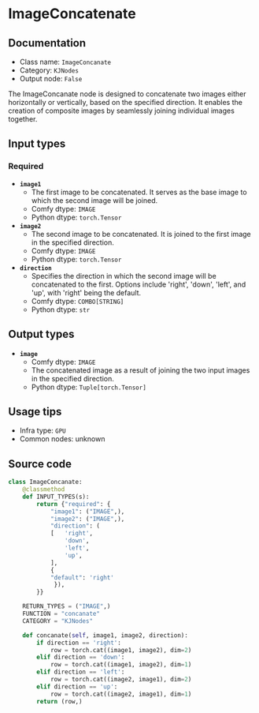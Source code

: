 # ImageConcatenate
## Documentation
- Class name: `ImageConcanate`
- Category: `KJNodes`
- Output node: `False`

The ImageConcanate node is designed to concatenate two images either horizontally or vertically, based on the specified direction. It enables the creation of composite images by seamlessly joining individual images together.
## Input types
### Required
- **`image1`**
    - The first image to be concatenated. It serves as the base image to which the second image will be joined.
    - Comfy dtype: `IMAGE`
    - Python dtype: `torch.Tensor`
- **`image2`**
    - The second image to be concatenated. It is joined to the first image in the specified direction.
    - Comfy dtype: `IMAGE`
    - Python dtype: `torch.Tensor`
- **`direction`**
    - Specifies the direction in which the second image will be concatenated to the first. Options include 'right', 'down', 'left', and 'up', with 'right' being the default.
    - Comfy dtype: `COMBO[STRING]`
    - Python dtype: `str`
## Output types
- **`image`**
    - Comfy dtype: `IMAGE`
    - The concatenated image as a result of joining the two input images in the specified direction.
    - Python dtype: `Tuple[torch.Tensor]`
## Usage tips
- Infra type: `GPU`
- Common nodes: unknown


## Source code
```python
class ImageConcanate:
    @classmethod
    def INPUT_TYPES(s):
        return {"required": {
            "image1": ("IMAGE",),
            "image2": ("IMAGE",),
            "direction": (
            [   'right',
                'down',
                'left',
                'up',
            ],
            {
            "default": 'right'
             }),
        }}

    RETURN_TYPES = ("IMAGE",)
    FUNCTION = "concanate"
    CATEGORY = "KJNodes"

    def concanate(self, image1, image2, direction):
        if direction == 'right':
            row = torch.cat((image1, image2), dim=2)
        elif direction == 'down':
            row = torch.cat((image1, image2), dim=1)
        elif direction == 'left':
            row = torch.cat((image2, image1), dim=2)
        elif direction == 'up':
            row = torch.cat((image2, image1), dim=1)
        return (row,)

```
